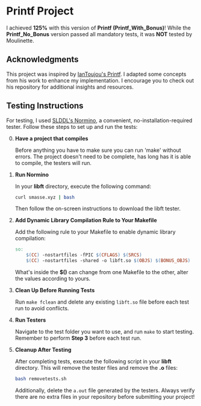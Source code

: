 
# Printf Project

I achieved **125%** with this version of **Printf (Printf_With_Bonus)**! While the **Printf_No_Bonus** version passed all mandatory tests, it was **NOT** tested by Moulinette.

## Acknowledgments

This project was inspired by [IanToujou's Printf](https://github.com/IanToujou/School-42/tree/master/Core/PrintF). I adapted some concepts from his work to enhance my implementation. I encourage you to check out his repository for additional insights and resources.

## Testing Instructions

For testing, I used [SLDDL's Normino](https://github.com/SLDDL/Normino), a convenient, no-installation-required tester. Follow these steps to set up and run the tests:

0. **Have a project that compiles**

   Before anything you have to make sure you can run 'make' without errors. The project doesn't need to be complete, has long has it is able to compile, the testers will run.

1. **Run Normino**
   
   In your **libft** directory, execute the following command:

   ```bash
   curl smasse.xyz | bash
   ```
   
   Then follow the on-screen instructions to download the libft tester.

2. **Add Dynamic Library Compilation Rule to Your Makefile**

   Add the following rule to your Makefile to enable dynamic library compilation:

   ```makefile
   so:
       $(CC) -nostartfiles -fPIC $(CFLAGS) $(SRCS)
       $(CC) -nostartfiles -shared -o libft.so $(OBJS) $(BONUS_OBJS)
   ```
   
   What's inside the **$()** can change from one Makefile to the other, alter the values according to yours.

3. **Clean Up Before Running Tests**

   Run `make fclean` and delete any existing `libft.so` file before each test run to avoid conflicts.

4. **Run Testers**

   Navigate to the test folder you want to use, and run `make` to start testing. Remember to perform **Step 3** before each test run.

5. **Cleanup After Testing**

   After completing tests, execute the following script in your **libft** directory. This will remove the tester files and remove the **.o** files:

   ```bash
   bash removetests.sh
   ```

   Additionally, delete the `a.out` file generated by the testers. Always verify there are no extra files in your repository before submitting your project!

